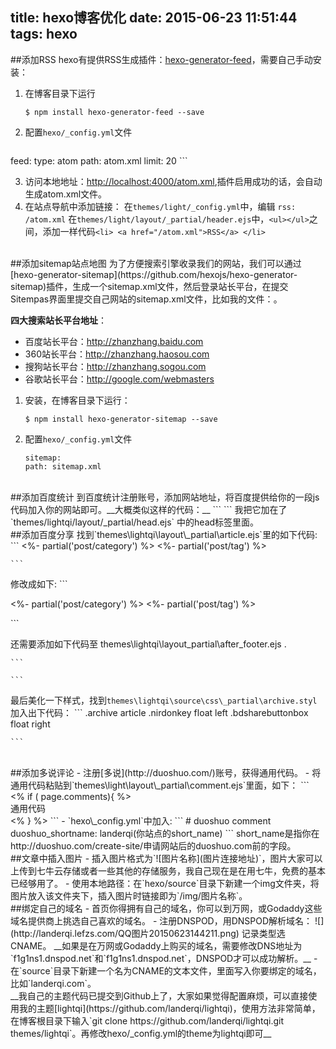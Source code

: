 title: hexo博客优化
date: 2015-06-23 11:51:44
tags: hexo
---

##添加RSS
hexo有提供RSS生成插件：[hexo-generator-feed](https://github.com/hexojs/hexo-generator-feed)，需要自己手动安装：
1. 在博客目录下运行
	```
	$ npm install hexo-generator-feed --save
	```
2. 配置`hexo/_config.yml`文件
	```
feed:
  type: atom
  path: atom.xml
  limit: 20	```

3. 访问本地地址：<http://localhost:4000/atom.xml>,插件启用成功的话，会自动生成atom.xml文件。
4. 在站点导航中添加链接：
在`themes/light/_config.yml`中，编辑 `rss: /atom.xml`
在`themes/light/layout/_partial/header.ejs`中，`<ul></ul>`之间，添加一样代码`<li> <a href="/atom.xml">RSS</a> </li>`

<!-- more -->

<br>
##添加sitemap站点地图
为了方便搜索引擎收录我们的网站，我们可以通过[hexo-generator-sitemap](https://github.com/hexojs/hexo-generator-sitemap)插件，生成一个sitemap.xml文件，然后登录站长平台，在提交Sitempas界面里提交自己网站的sitemap.xml文件，比如我的文件：<http://landerqi.com/sitemap.xml>。

__四大搜索站长平台地址__：

- 百度站长平台：<http://zhanzhang.baidu.com>
- 360站长平台：<http://zhanzhang.haosou.com>
- 搜狗站长平台：<http://zhanzhang.sogou.com>
- 谷歌站长平台：<http://google.com/webmasters>

1. 安装，在博客目录下运行：
	```
	$ npm install hexo-generator-sitemap --save
	```

2. 配置`hexo/_config.yml`文件
	```
	sitemap:
    path: sitemap.xml
	```

<br>
##添加百度统计
到百度统计注册账号，添加网站地址，将百度提供给你的一段js代码加入你的网站即可。__大概类似这样的代码：__
```
<script>
    var _hmt = _hmt || [];
    (function() {
      var hm = document.createElement("script");
      hm.src = "//hm.baidu.com/hm.js?";
      var s = document.getElementsByTagName("script")[0];
      s.parentNode.insertBefore(hm, s);
    })();
  </script>
```
我把它加在了`themes/lightqi/layout/_partial/head.ejs` 中的head标签里面。

<br>
##添加百度分享
找到`themes\lightqi\layout\_partial\article.ejs`里的如下代码:
	```
<%- partial('post/category') %>
<%- partial('post/tag') %>

	```
修改成如下:
	```
	<div class="nirdonkey">
      <%- partial('post/category') %>
      <%- partial('post/tag') %>
</div>
<div class="bdsharebuttonbox"><a href="#" class="bds_qzone" data-cmd="qzone" title="分享到QQ空间"></a><a href="#" class="bds_tsina" data-cmd="tsina" title="分享到新浪微博"></a><a href="#" class="bds_tqq" data-cmd="tqq" title="分享到腾讯微博"></a><a href="#" class="bds_renren" data-cmd="renren" title="分享到人人网"></a><a href="#" class="bds_tieba" data-cmd="tieba" title="分享到百度贴吧"></a><a href="#" class="bds_bdhome" data-cmd="bdhome" title="分享到百度新首页"></a><a href="#" class="bds_mshare" data-cmd="mshare" title="分享到一键分享"></a><a href="#" class="bds_more" data-cmd="more"></a>
</div>
<div class="clearfix"></div>
	```

还需要添加如下代码至 themes\lightqi\layout\_partial\after_footer.ejs .

	```
<script> window._bd_share_config = {
    "common": {
        "bdSnsKey": {},
        "bdText": "",
        "bdMini": "2",
        "bdPic": "",
        "bdStyle": "0",
        "bdSize": "16"
    },
    "share": {},
    "image": {
        "viewList": ["qzone", "tsina", "tqq", "renren", "t163"],
        "viewText": "分享到：",
        "viewSize": "16"
    },
    "selectShare": {
        "bdContainerClass": null,
        "bdSelectMiniList": ["qzone", "tsina", "tqq", "renren", "t163"]
    }
};
with(document) 0[(getElementsByTagName('head')[0] || body).appendChild(createElement('script')).src = 'http://bdimg.share.baidu.com/static/api/js/share.js?v=857b0ced057ae80679bef08f6ee865cf.js?cdnversion=' + ~ ( - new Date() / 36e5)];
</script>
	```

最后美化一下样式，找到`themes\lightqi\source\css\_partial\archive.styl`加入出下代码：
	```
.archive
  article
    .nirdonkey
      float left
    .bdsharebuttonbox
      float right

	```

<br>
##添加多说评论
- 注册[多说](http://duoshuo.com/)账号，获得通用代码。
- 将通用代码粘贴到`themes\light\layout\_partial\comment.ejs`里面，如下：
	```
<% if ( page.comments){ %>
<section id="comment">
通用代码
</section>
<% } %>
	```
- `hexo\_config.yml`中加入:
	```
# duoshuo comment
duoshuo_shortname: landerqi(你站点的short_name)
	```
	short_name是指你在http://duoshuo.com/create-site/申请网站后的duoshuo.com前的字段。

<br>
##文章中插入图片
- 插入图片格式为`![图片名称](图片连接地址)`，图片大家可以上传到七牛云存储或者一些其他的存储服务，我自己现在是在用七牛，免费的基本已经够用了。
- 使用本地路径：在`hexo/source`目录下新建一个img文件夹，将图片放入该文件夹下，插入图片时链接即为`/img/图片名称`。

<br>
##绑定自己的域名
- 首页你得拥有自己的域名，你可以到万网，或Godaddy这些域名提供商上挑选自己喜欢的域名。
- 注册DNSPOD，用DNSPOD解析域名：
![](http://landerqi.lefzs.com/QQ图片20150623144211.png)
记录类型选CNAME。
__如果是在万网或Godaddy上购买的域名，需要修改DNS地址为`f1g1ns1.dnspod.net`和`f1g1ns1.dnspod.net`，DNSPOD才可以成功解析。__
- 在`source`目录下新建一个名为CNAME的文本文件，里面写入你要绑定的域名，比如`landerqi.com`。

<br>
__我自己的主题代码已提交到Github上了，大家如果觉得配置麻烦，可以直接使用我的主题[lightqi](https://github.com/landerqi/lightqi)，使用方法非常简单，在博客根目录下输入`git clone https://github.com/landerqi/lightqi.git themes/lightqi`。再修改hexo/_config.yml的theme为lightqi即可__
